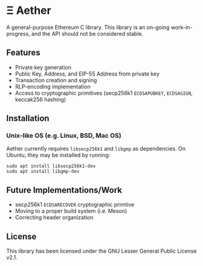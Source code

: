 # Ξ Aether

A general-purpose Ethereum C library. This library is an on-going work-in-progress, and the API should not be considered stable.

## Features

* Private key generation
* Public Key, Address, and EIP-55 Address from private key
* Transaction creation and signing
* RLP-encoding implementation
* Access to cryptographic primitives (secp256k1 `ECDSAPUBKEY`, `ECDSASIGN`, keccak256 hashing)

## Installation

### Unix-like OS (e.g. Linux, BSD, Mac OS)
Aether currently requires `libsecp256k1` and `libgmp` as dependencies. On Ubuntu, they may be installed by running:
```
sudo apt install libsecp256k1-dev
sudo apt install libgmp-dev
```

## Future Implementations/Work

* secp256k1 `ECDSARECOVER` cryptographic primtive
* Moving to a proper build system (i.e. Meson)
* Correcting header organization

## License
This library has been licensed under the GNU Lesser General Public License v2.1.
